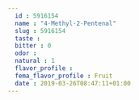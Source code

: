 ```yaml
---
  id : 5916154
  name : "4-Methyl-2-Pentenal"
  slug : 5916154
  taste : 
  bitter : 0
  odor : 
  natural : 1
  flavor_profile : 
  fema_flavor_profile : Fruit
  date : 2019-03-26T08:47:11+01:00
---
```



